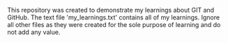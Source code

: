 This repository was created to demonstrate my learnings about GIT and GitHub. The text file 'my_learnings.txt' contains all of my learnings. 
Ignore all other files as they were created for the sole purpose of learning and do not add any value.